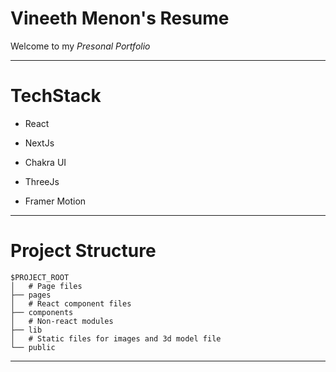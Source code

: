 # Vineeth Menon's Resume

Welcome to my _Presonal Portfolio_

---

# TechStack

- React

- NextJs

- Chakra UI

- ThreeJs

- Framer Motion

---

# Project Structure

```
$PROJECT_ROOT
│   # Page files
├── pages
│   # React component files
├── components
│   # Non-react modules
├── lib
│   # Static files for images and 3d model file
└── public
```

---
